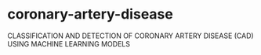 # coronary-artery-disease
CLASSIFICATION AND DETECTION OF CORONARY ARTERY DISEASE (CAD) USING MACHINE LEARNING MODELS
